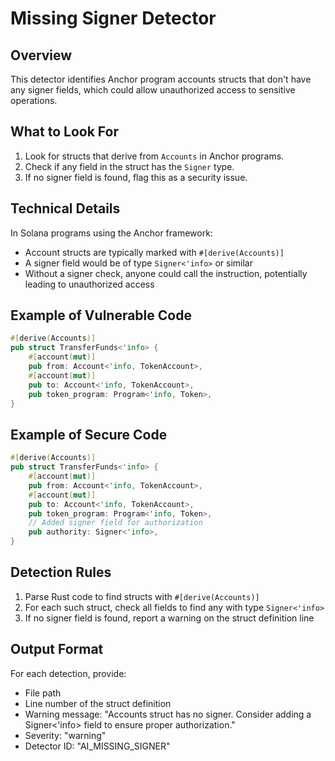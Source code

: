 # Missing Signer Detector

## Overview

This detector identifies Anchor program accounts structs that don't have any signer fields, which could allow unauthorized access to sensitive operations.

## What to Look For

1. Look for structs that derive from `Accounts` in Anchor programs.
2. Check if any field in the struct has the `Signer` type.
3. If no signer field is found, flag this as a security issue.

## Technical Details

In Solana programs using the Anchor framework:

- Account structs are typically marked with `#[derive(Accounts)]`
- A signer field would be of type `Signer<'info>` or similar
- Without a signer check, anyone could call the instruction, potentially leading to unauthorized access

## Example of Vulnerable Code

```rust
#[derive(Accounts)]
pub struct TransferFunds<'info> {
    #[account(mut)]
    pub from: Account<'info, TokenAccount>,
    #[account(mut)]
    pub to: Account<'info, TokenAccount>,
    pub token_program: Program<'info, Token>,
}
```

## Example of Secure Code

```rust
#[derive(Accounts)]
pub struct TransferFunds<'info> {
    #[account(mut)]
    pub from: Account<'info, TokenAccount>,
    #[account(mut)]
    pub to: Account<'info, TokenAccount>,
    pub token_program: Program<'info, Token>,
    // Added signer field for authorization
    pub authority: Signer<'info>,
}
```

## Detection Rules

1. Parse Rust code to find structs with `#[derive(Accounts)]`
2. For each such struct, check all fields to find any with type `Signer<'info>`
3. If no signer field is found, report a warning on the struct definition line

## Output Format

For each detection, provide:

- File path
- Line number of the struct definition
- Warning message: "Accounts struct has no signer. Consider adding a Signer<'info> field to ensure proper authorization."
- Severity: "warning"
- Detector ID: "AI_MISSING_SIGNER"
